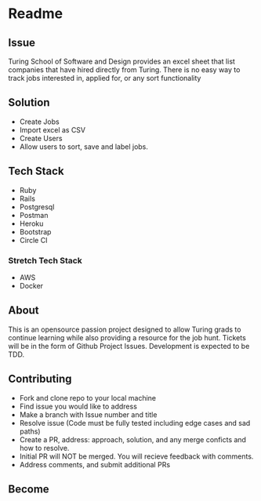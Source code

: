 # Readme 

## Issue 

Turing School of Software and Design provides an excel sheet that list companies that have hired directly from Turing. There is no easy way to track jobs interested in, applied for, or any sort functionality


## Solution
- Create Jobs 
- Import excel as CSV 
- Create Users
- Allow users to sort, save and label jobs. 

## Tech Stack
- Ruby
- Rails
- Postgresql
- Postman
- Heroku
- Bootstrap
- Circle CI

### Stretch Tech Stack
- AWS 
- Docker


## About 

This is an opensource passion project designed to allow Turing grads to continue learning while also providing a resource for the job hunt. Tickets will be in the form of Github Project Issues. Development is expected to be TDD. 

## Contributing 

- Fork and clone repo to your local machine
- Find issue you would like to address
- Make a branch with Issue number and title
- Resolve issue (Code must be fully tested including edge cases and sad paths) 
- Create a PR, address: approach, solution, and any merge conficts and how to resolve. 
- Initial PR will NOT be merged. You will recieve feedback with comments.
- Address comments, and submit additional PRs


## Become 

